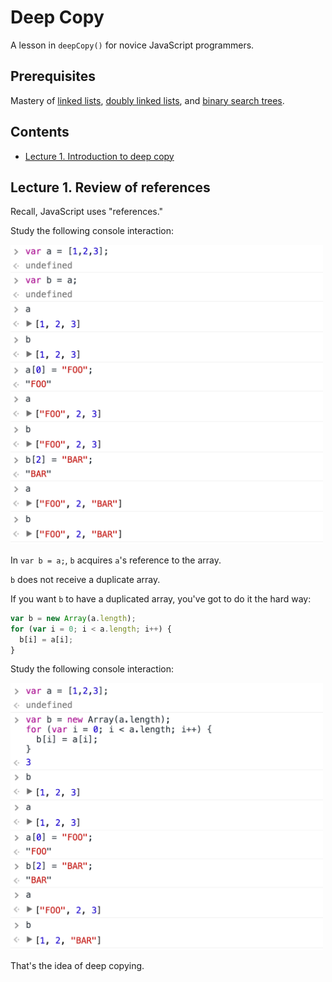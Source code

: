 # Deep Copy
A lesson in `deepCopy()` for novice JavaScript programmers.

## Prerequisites

Mastery of
[linked lists](https://github.com/mikegagnon/linked-lists/blob/master/README.md),
[doubly linked lists](https://github.com/mikegagnon/dlists/blob/master/README.md), and
[binary search trees](https://github.com/mikegagnon/bst/blob/master/README.md).

## Contents

- [Lecture 1. Introduction to deep copy](#lec1)

## <a name="lec1">Lecture 1. Review of references</a>

Recall, JavaScript uses "references."

Study the following console interaction:

<img src="foo-bar.png" width=500>

In `var b = a;`, `b` acquires `a`'s reference to the array.

`b` does not receive a duplicate array.

If you want `b` to have a duplicated array, you've got to do it the hard way:

```js
var b = new Array(a.length);
for (var i = 0; i < a.length; i++) {
  b[i] = a[i];
}
```

Study the following console interaction:

<img src="foo-bar-2.png" width=500>

That's the idea of deep copying.


